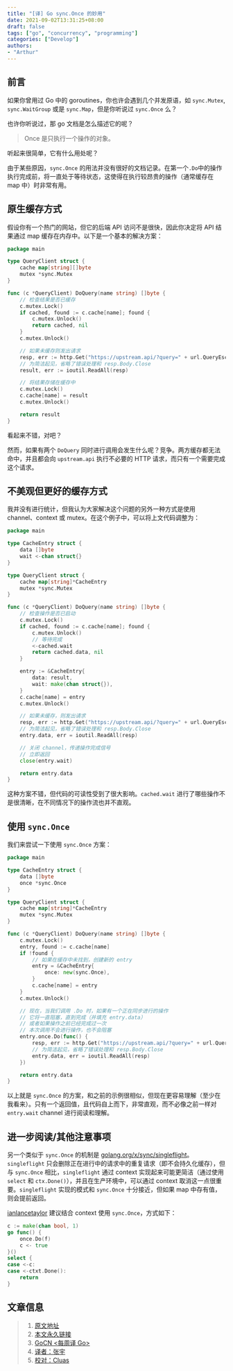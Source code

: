 ```yaml
---
title: "[译] Go sync.Once 的妙用"
date: 2021-09-02T13:31:25+08:00
draft: false
tags: ["go", "concurrency", "programming"]
categories: ["Develop"]
authors:
- "Arthur"
---
```


## 前言

如果你曾用过 Go 中的 goroutines，你也许会遇到几个并发原语，如 `sync.Mutex`, `sync.WaitGroup` 或是 `sync.Map`，但是你听说过 `sync.Once` 么？

也许你听说过，那 go 文档是怎么描述它的呢？

> Once 是只执行一个操作的对象。 

听起来很简单，它有什么用处呢？

由于某些原因，`sync.Once` 的用法并没有很好的文档记录。在第一个`.Do`中的操作执行完成前，将一直处于等待状态，这使得在执行较昂贵的操作（通常缓存在 map 中）时非常有用。

## 原生缓存方式

假设你有一个热门的网站，但它的后端 API 访问不是很快，因此你决定将 API 结果通过 map 缓存在内存中。以下是一个基本的解决方案：

```go
package main

type QueryClient struct {
    cache map[string][]byte
    mutex *sync.Mutex
}

func (c *QueryClient) DoQuery(name string) []byte {
    // 检查结果是否已缓存
    c.mutex.Lock()
    if cached, found := c.cache[name]; found {
        c.mutex.Unlock()
        return cached, nil
    }
    c.mutex.Unlock()

    // 如果未缓存则发出请求
    resp, err := http.Get("https://upstream.api/?query=" + url.QueryEscape(name))
    // 为简洁起见，省略了错误处理和 resp.Body.Close
    result, err := ioutil.ReadAll(resp)

    // 将结果存储在缓存中
    c.mutex.Lock()
    c.cache[name] = result
    c.mutex.Unlock()

    return result
}
```

看起来不错，对吧？

然而，如果有两个 `DoQuery` 同时进行调用会发生什么呢？竞争。两方缓存都无法命中，并且都会向 `upstream.api` 执行不必要的 HTTP 请求，而只有一个需要完成这个请求。

## 不美观但更好的缓存方式

我并没有进行统计，但我认为大家解决这个问题的另外一种方式是使用 channel、context 或 mutex。在这个例子中，可以将上文代码调整为：

```go
package main

type CacheEntry struct {
    data []byte
    wait <-chan struct{}
}

type QueryClient struct {
    cache map[string]*CacheEntry
    mutex *sync.Mutex
}

func (c *QueryClient) DoQuery(name string) []byte {
    // 检查操作是否已启动
    c.mutex.Lock()
    if cached, found := c.cache[name]; found {
        c.mutex.Unlock()
        // 等待完成
        <-cached.wait
        return cached.data, nil
    }

    entry := &CacheEntry{
        data: result,
        wait: make(chan struct{}),
    }
    c.cache[name] = entry
    c.mutex.Unlock()

    // 如果未缓存，则发出请求
    resp, err := http.Get("https://upstream.api/?query=" + url.QueryEscape(name))
    // 为简洁起见，省略了错误处理和 resp.Body.Close
    entry.data, err = ioutil.ReadAll(resp)

    // 关闭 channel，传递操作完成信号
    // 立即返回
    close(entry.wait)

    return entry.data
}
```

这种方案不错，但代码的可读性受到了很大影响。`cached.wait` 进行了哪些操作不是很清晰，在不同情况下的操作流也并不直观。

## 使用 `sync.Once`

我们来尝试一下使用 `sync.Once` 方案： 

```go
package main

type CacheEntry struct {
    data []byte
    once *sync.Once
}

type QueryClient struct {
    cache map[string]*CacheEntry
    mutex *sync.Mutex
}

func (c *QueryClient) DoQuery(name string) []byte {
    c.mutex.Lock()
    entry, found := c.cache[name]
    if !found {
        // 如果在缓存中未找到，创建新的 entry
        entry = &CacheEntry{
            once: new(sync.Once),
        }
        c.cache[name] = entry
    }
    c.mutex.Unlock()

    // 现在，当我们调用 .Do 时，如果有一个正在同步进行的操作
    // 它将一直阻塞，直到完成（并填充 entry.data）
    // 或者如果操作之前已经完成过一次
    // 本次调用不会进行操作，也不会阻塞
    entry.once.Do(func() {
        resp, err := http.Get("https://upstream.api/?query=" + url.QueryEscape(name))
        // 为简洁起见，省略了错误处理和 resp.Body.Close
        entry.data, err = ioutil.ReadAll(resp)
    })

    return entry.data
}
```

以上就是 `sync.Once` 的方案，和之前的示例很相似，但现在更容易理解（至少在我看来）。只有一个返回值，且代码自上而下，非常直观，而不必像之前一样对 `entry.wait` channel 进行阅读和理解。

## 进一步阅读/其他注意事项

另一个类似于 `sync.Once` 的机制是 [golang.org/x/sync/singleflight](https://pkg.go.dev/golang.org/x/sync/singleflight)。`singleflight` 只会删除正在进行中的请求中的重复请求（即不会持久化缓存），但与 `sync.Once` 相比，`singleflight` 通过 context 实现起来可能更简洁（通过使用 `select` 和 `ctx.Done()`），并且在生产环境中，可以通过 context 取消这一点很重要。`singleflight` 实现的模式和 `sync.Once` 十分接近，但如果 map 中存有值，则会提前返回。

[ianlancetaylor](https://github.com/golang/go/issues/25312#issuecomment-387800105) 建议结合 context 使用 `sync.Once`，方式如下：

```go
c := make(chan bool, 1)
go func() {
    once.Do(f)
    c <- true
}()
select {
case <-c:
case <-ctxt.Done():
    return
}
```

## 文章信息 

> 1. [原文地址](https://blog.chuie.io/posts/synconce/)
> 2. [本文永久链接](https://github.com/gocn/translator/blob/master/2021/w34_the_underutilized_usefulness_of_sync_Once.md)
> 3. [GoCN <每周译 Go>](https://github.com/gocn/translator)
> 4. [译者：张宇](https://github.com/pseudoyu) 
> 5. [校对：Cluas](https://github.com/Cluas) 